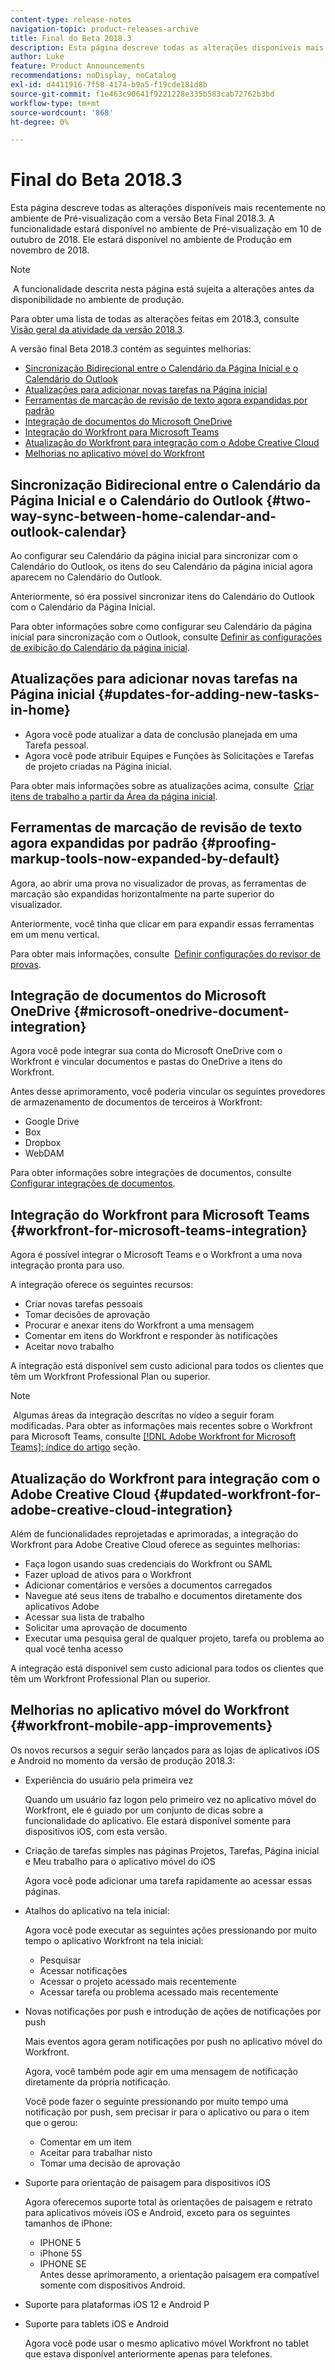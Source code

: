 ```yaml
---
content-type: release-notes
navigation-topic: product-releases-archive
title: Final do Beta 2018.3
description: Esta página descreve todas as alterações disponíveis mais recentemente no ambiente de Pré-visualização com a versão Beta Final 2018.3. A funcionalidade estará disponível no ambiente de Pré-visualização em 10 de outubro de 2018. Ele estará disponível no ambiente de Produção em novembro de 2018.
author: Luke
feature: Product Announcements
recommendations: noDisplay, noCatalog
exl-id: d4411916-7f58-4174-b9a5-f19cde181d8b
source-git-commit: f1e463c90641f9221228e335b583cab72762b3bd
workflow-type: tm+mt
source-wordcount: '868'
ht-degree: 0%

---
```


# Final do Beta 2018.3

Esta página descreve todas as alterações disponíveis mais recentemente no ambiente de Pré-visualização com a versão Beta Final 2018.3. A funcionalidade estará disponível no ambiente de Pré-visualização em 10 de outubro de 2018. Ele estará disponível no ambiente de Produção em novembro de 2018.

>[!NOTE]
>
> A funcionalidade descrita nesta página está sujeita a alterações antes da disponibilidade no ambiente de produção.

Para obter uma lista de todas as alterações feitas em 2018.3, consulte  [Visão geral da atividade da versão 2018.3](../../../../product-announcements/product-releases/quarterly-release-archive/2018.3-release-activity/2018-3-release-activity-overview.md).

A versão final Beta 2018.3 contém as seguintes melhorias:

* [Sincronização Bidirecional entre o Calendário da Página Inicial e o Calendário do Outlook](#two-way-sync-between-home-calendar-and-outlook-calendar)
* [Atualizações para adicionar novas tarefas na Página inicial](#updates-for-adding-new-tasks-in-home)
* [Ferramentas de marcação de revisão de texto agora expandidas por padrão](#proofing-markup-tools-now-expanded-by-default)
* [Integração de documentos do Microsoft OneDrive](#microsoft-onedrive-document-integration)
* [Integração do Workfront para Microsoft Teams](#workfront-for-microsoft-teams-integration)
* [Atualização do Workfront para integração com o Adobe Creative Cloud](#updated-workfront-for-adobe-creative-cloud-integration)
* [Melhorias no aplicativo móvel do Workfront](#workfront-mobile-app-improvements)

## Sincronização Bidirecional entre o Calendário da Página Inicial e o Calendário do Outlook {#two-way-sync-between-home-calendar-and-outlook-calendar}

Ao configurar seu Calendário da página inicial para sincronizar com o Calendário do Outlook, os itens do seu Calendário da página inicial agora aparecem no Calendário do Outlook.

Anteriormente, só era possível sincronizar itens do Calendário do Outlook com o Calendário da Página Inicial.

Para obter informações sobre como configurar seu Calendário da página inicial para sincronização com o Outlook, consulte [Definir as configurações de exibição do Calendário da página inicial](../../../../workfront-basics/using-home/using-the-home-area/configure-home-calendar-view.md).

## Atualizações para adicionar novas tarefas na Página inicial {#updates-for-adding-new-tasks-in-home}

* Agora você pode atualizar a data de conclusão planejada em uma Tarefa pessoal.
* Agora você pode atribuir Equipes e Funções às Solicitações e Tarefas de projeto criadas na Página inicial.

Para obter mais informações sobre as atualizações acima, consulte  [Criar itens de trabalho a partir da Área da página inicial](../../../../workfront-basics/using-home/using-the-home-area/create-work-items-in-home.md).

## Ferramentas de marcação de revisão de texto agora expandidas por padrão {#proofing-markup-tools-now-expanded-by-default}

Agora, ao abrir uma prova no visualizador de provas, as ferramentas de marcação são expandidas horizontalmente na parte superior do visualizador.

Anteriormente, você tinha que clicar em para expandir essas ferramentas em um menu vertical.

Para obter mais informações, consulte  [Definir configurações do revisor de provas](../../../../review-and-approve-work/proofing/reviewing-proofs-within-workfront/configure-proofing-viewer-settings.md).

## Integração de documentos do Microsoft OneDrive {#microsoft-onedrive-document-integration}

Agora você pode integrar sua conta do Microsoft OneDrive com o Workfront e vincular documentos e pastas do OneDrive a itens do Workfront.

Antes desse aprimoramento, você poderia vincular os seguintes provedores de armazenamento de documentos de terceiros à Workfront:

* Google Drive
* Box
* Dropbox
* WebDAM

Para obter informações sobre integrações de documentos, consulte [Configurar integrações de documentos](../../../../administration-and-setup/configure-integrations/configure-document-integrations.md).

## Integração do Workfront para Microsoft Teams {#workfront-for-microsoft-teams-integration}

Agora é possível integrar o Microsoft Teams e o Workfront a uma nova integração pronta para uso.

A integração oferece os seguintes recursos:

* Criar novas tarefas pessoais
* Tomar decisões de aprovação
* Procurar e anexar itens do Workfront a uma mensagem
* Comentar em itens do Workfront e responder às notificações
* Aceitar novo trabalho

A integração está disponível sem custo adicional para todos os clientes que têm um Workfront Professional Plan ou superior.

>[!NOTE]
>
> Algumas áreas da integração descritas no vídeo a seguir foram modificadas. Para obter as informações mais recentes sobre o Workfront para Microsoft Teams, consulte [[!DNL Adobe Workfront for Microsoft Teams]: índice do artigo](../../../../workfront-integrations-and-apps/using-workfront-with-microsoft-teams/use-workfront-with-ms-teams.md) seção.

## Atualização do Workfront para integração com o Adobe Creative Cloud {#updated-workfront-for-adobe-creative-cloud-integration}

Além de funcionalidades reprojetadas e aprimoradas, a integração do Workfront para Adobe Creative Cloud oferece as seguintes melhorias:

* Faça logon usando suas credenciais do Workfront ou SAML
* Fazer upload de ativos para o Workfront
* Adicionar comentários e versões a documentos carregados
* Navegue até seus itens de trabalho e documentos diretamente dos aplicativos Adobe
* Acessar sua lista de trabalho
* Solicitar uma aprovação de documento
* Executar uma pesquisa geral de qualquer projeto, tarefa ou problema ao qual você tenha acesso

A integração está disponível sem custo adicional para todos os clientes que têm um Workfront Professional Plan ou superior.

## Melhorias no aplicativo móvel do Workfront {#workfront-mobile-app-improvements}

Os novos recursos a seguir serão lançados para as lojas de aplicativos iOS e Android no momento da versão de produção 2018.3:

* Experiência do usuário pela primeira vez

  Quando um usuário faz logon pelo primeiro vez no aplicativo móvel do Workfront, ele é guiado por um conjunto de dicas sobre a funcionalidade do aplicativo. Ele estará disponível somente para dispositivos iOS, com esta versão.

* Criação de tarefas simples nas páginas Projetos, Tarefas, Página inicial e Meu trabalho para o aplicativo móvel do iOS

  Agora você pode adicionar uma tarefa rapidamente ao acessar essas páginas.

* Atalhos do aplicativo na tela inicial:

  Agora você pode executar as seguintes ações pressionando por muito tempo o aplicativo Workfront na tela inicial:

   * Pesquisar
   * Acessar notificações
   * Acessar o projeto acessado mais recentemente 
   * Acessar tarefa ou problema acessado mais recentemente

* Novas notificações por push e introdução de ações de notificações por push

  Mais eventos agora geram notificações por push no aplicativo móvel do Workfront.

  Agora, você também pode agir em uma mensagem de notificação diretamente da própria notificação.

  Você pode fazer o seguinte pressionando por muito tempo uma notificação por push, sem precisar ir para o aplicativo ou para o item que o gerou:

   * Comentar em um item
   * Aceitar para trabalhar nisto
   * Tomar uma decisão de aprovação

* Suporte para orientação de paisagem para dispositivos iOS

  Agora oferecemos suporte total às orientações de paisagem e retrato para aplicativos móveis iOS e Android, exceto para os seguintes tamanhos de iPhone:

   * IPHONE 5
   * iPhone 5S
   * IPHONE SE\
     Antes desse aprimoramento, a orientação paisagem era compatível somente com dispositivos Android.

* Suporte para plataformas iOS 12 e Android P
* Suporte para tablets iOS e Android

  Agora você pode usar o mesmo aplicativo móvel Workfront no tablet que estava disponível anteriormente apenas para telefones.
